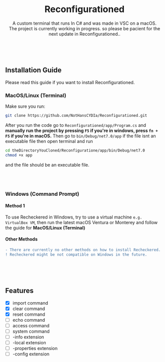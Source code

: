 <h1 align="center">Reconfigurationed</h1>

<p align="center">
  A custom terminal that runs In C# and was made in VSC on a macOS. <br>
  The project is currently working in progress. so please be pacient for the next update in Reconfigurationed..
  
</p>
<br><br><br>

<h2>Installation Guide</h2>
Please read this guide if you want to install Reconfigurationed. <br>

<h3>MacOS/Linux (Terminal)</h3>

Make sure you run: 

```bash
git clone https://github.com/NotHansCYDIa/Reconfigurationed.git
```

After you run the code go to `Reconfigurationed/app/Program.cs` and <b>manually run the project by pressing `F5` if you're in windows, press `fn + F5` if you're in macOS.</b> Then go to `bin/Debug/net7.0/app` if the file isnt an executable file then open terminal and run 
```bash
cd theDirectoryYouCloned/Reconfiguratione/app/bin/Debug/net7.0
chmod +x app
```
and the file should be an executable file. <br><br><br><br>



<h3>Windows (Command Prompt)</h3>

<h4>Method 1</h4>

To use Recheckered in Windows, try to use a virtual machine `e.g. VirtualBox VM`, then run the latest macOS Ventura or Monterey and follow the guide for <b>MacOS/Linux (Terminal)</b>

<h4>Other Methods</h4>

```diff
- There are currently no other methods on how to install Recheckered.
! Recheckered might be not compatible on Windows in the future.
```




<br><br><br>

<h2>Features</h2>

- [x] import command
- [x] clear command
- [x] reset command
- [ ] echo command
- [ ] access command
- [ ] system command
- [ ] -info extension
- [ ] -local extension
- [ ] -properties extension
- [ ] -config extension
